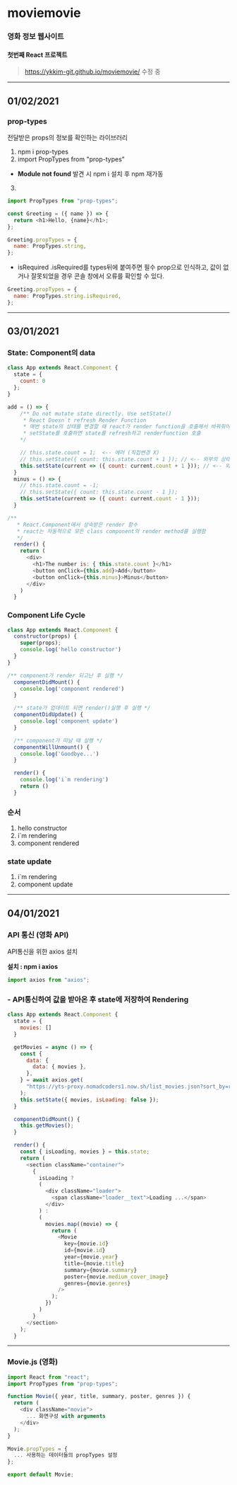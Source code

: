 # moviemovie

### 영화 정보 웹사이트

#### 첫번째 React 프로젝트

> https://ykkim-git.github.io/moviemovie/ 수정 중

---

## 01/02/2021

### prop-types

전달받은 props의 정보를 확인하는 라이브러리 <br>

1. npm i prop-types
2. import PropTypes from "prop-types"

- **Module not found** 발견 시 npm i 설치 후 npm 재가동

3.

```js
import PropTypes from "prop-types";

const Greeting = ({ name }) => {
  return <h1>Hello, {name}</h1>;
};

Greeting.propTypes = {
  name: PropTypes.string,
};
```

- isRequired
  .isRequired를 types뒤에 붙여주면 필수 prop으로 인식하고, 값이 없거나 잘못되었을 경우 콘솔 창에서 오류를 확인할 수 있다.

```js
Greeting.propTypes = {
  name: PropTypes.string.isRequired,
};
```

---

## 03/01/2021

### State: Component의 data

```js
class App extends React.Component {
  state = {
    count: 0
  };
}

add = () => {
    /** Do not mutate state directly. Use setState()
     * React Doesn`t refresh Render Function
     * 매번 state의 상태를 변경할 때 react가 render function을 호출해서 바꿔줘야함
     * setState를 호출하면 state를 refresh하고 renderfunction 호출
    */

    // this.state.count = 1;  <-- 에러 (직접변경 X)
    // this.setState({ count: this.state.count + 1 }); // <-- 외부의 상태에 의존
    this.setState(current => ({ count: current.count + 1 })); // <-- 외부 상태에 의존하지 않는 방법
  }
  minus = () => {
    // this.state.count = -1;
    // this.setState({ count: this.state.count - 1 });
    this.setState(current => ({ count: current.count - 1 }));
  }

/**
   * React.Component에서 상속받은 render 함수
   * react는 자동적으로 모든 class component의 render method를 실행함
   */
  render() {
    return (
      <div>
        <h1>The number is: { this.state.count }</h1>
        <button onClick={this.add}>Add</button>
        <button onClick={this.minus}>Minus</button>
      </div>
    )
  }
```

### Component Life Cycle

```js
class App extends React.Component {
  constructor(props) {
    super(props);
    console.log('hello constructor')
  }
}

/** component가 render 되고난 후 실행 */
  componentDidMount() {
    console.log('component rendered')
  }

  /** state가 업데이트 되면 render()실행 후 실행 */
  componentDidUpdate() {
    console.log('component update')
  }

  /** component가 떠날 때 실행 */
  componentWillUnmount() {
    console.log('Goodbye...')
  }

  render() {
    console.log('i`m rendering')
    return ()
  }
```

### 순서

1. hello constructor
2. i`m rendering
3. component rendered

### state update

1. i`m rendering
2. component update

---

## 04/01/2021

### API 통신 (영화 API)

API통신을 위한 axios 설치

**설치 : npm i axios**

```js
import axios from "axios";
```

### - API통신하여 값을 받아온 후 state에 저장하여 Rendering

```js
class App extends React.Component {
  state = {
    movies: []
  }

  getMovies = async () => {
    const {
      data: {
        data: { movies },
      },
    } = await axios.get(
      "https://yts-proxy.nomadcoders1.now.sh/list_movies.json?sort_by=rating" // 영화 API request URL / method: get
    );
    this.setState({ movies, isLoading: false }); 
  }

  componentDidMount() {
    this.getMovies();
  }

  render() {
    const { isLoading, movies } = this.state;
    return (
      <section className="container">
        {
          isLoading ?
          (
            <div className="loader">
              <span className="loader__text">Loading ...</span>
            </div>
          ) :
          (
            movies.map((movie) => {
              return (
                <Movie
                  key={movie.id}
                  id={movie.id}
                  year={movie.year}
                  title={movie.title}
                  summary={movie.summary}
                  poster={movie.medium_cover_image}
                  genres={movie.genres}
                />
              );
            })
          )
        }
      </section>
    );
  }

```
___

### Movie.js (영화)

```js
import React from "react";
import PropTypes from "prop-types";

function Movie({ year, title, summary, poster, genres }) {
  return (
    <div className="movie">
      ... 화면구성 with arguments
    </div>
  );
}

Movie.propTypes = {
  ... 사용하는 데이터들의 propTypes 설정
};

export default Movie;
```